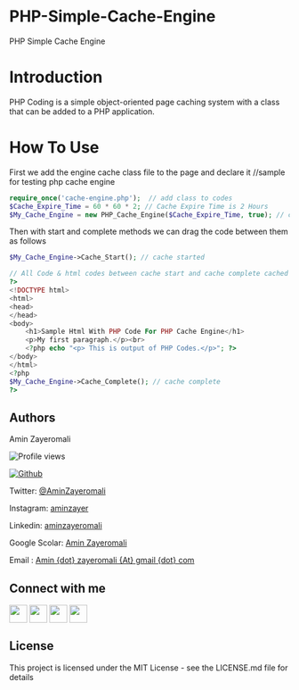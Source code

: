# PHP-Simple-Cache-Engine
PHP Simple Cache Engine

# Introduction
PHP Coding is a simple object-oriented page caching system with a class that can be added to a PHP application.

# How To Use
First we add the engine cache class file to the page and declare it
//sample for testing php cache engine
```php
require_once('cache-engine.php');  // add class to codes
$Cache_Expire_Time = 60 * 60 * 2; // Cache Expire Time is 2 Hours
$My_Cache_Engine = new PHP_Cache_Engine($Cache_Expire_Time, true); // create cache engine class with loging
```
Then with start and complete methods we can drag the code between them as follows
```php
$My_Cache_Engine->Cache_Start(); // cache started

// All Code & html codes between cache start and cache complete cached in file
?>
<!DOCTYPE html>
<html>
<head>
</head>
<body>
    <h1>Sample Html With PHP Code For PHP Cache Engine</h1>
    <p>My first paragraph.</p><br>
    <?php echo "<p> This is output of PHP Codes.</p>"; ?>
</body>
</html>
<?php
$My_Cache_Engine->Cache_Complete(); // cache complete
?>
```

## Authors

Amin Zayeromali

![Profile views](https://visitor-badge.glitch.me/badge?page_id=aminzayer.aminzayer)

[![Github](https://img.shields.io/github/followers/aminzayer?label=Follow&style=social)](https://github.com/aminzayer)

Twitter: [@AminZayeromali](https://twitter.com/aminzayeromali)

Instagram: [aminzayer](https://www.instagram.com/aminzayer/)

Linkedin: [aminzayeromali](https://ir.linkedin.com/in/aminzayeromali)

Google Scolar: [Amin Zayeromali](https://scholar.google.com/citations?user=IDR8QvcAAAAJ&hl=en)

Email : [Amin {dot} zayeromali {At} gmail {dot} com](&#109;&#097;&#105;&#108;&#116;&#111;:&#097;&#109;&#105;&#110;&#046;&#122;&#097;&#121;&#101;&#114;&#111;&#109;&#097;&#108;&#105;&#064;&#103;&#109;&#097;&#105;&#108;&#046;&#099;&#111;&#109;)


<h2> Connect with me </h2>
<a href = 'https://www.linkedin.com/in/aminzayeromali'> <img width = '32px' align= 'center' src="https://raw.githubusercontent.com/rahulbanerjee26/githubAboutMeGenerator/main/icons/linked-in-alt.svg"/></a> 
<a href = 'https://twitter.com/AminZayeromali'> <img width = '32px' align= 'center' src="https://raw.githubusercontent.com/rahulbanerjee26/githubAboutMeGenerator/main/icons/twitter.svg"/></a> 
<a href = 'https://aminzayer.ir/'> <img width = '32px' align= 'center' src="https://raw.githubusercontent.com/rahulbanerjee26/githubAboutMeGenerator/main/icons/portfolio.png"/></a> 
<a href = 'https://www.github.com/aminzayer'> <img width = '32px' align= 'center' src="https://raw.githubusercontent.com/rahulbanerjee26/githubAboutMeGenerator/main/icons/github.svg"/></a>
<br>


## License

This project is licensed under the MIT License - see the LICENSE.md file for details

